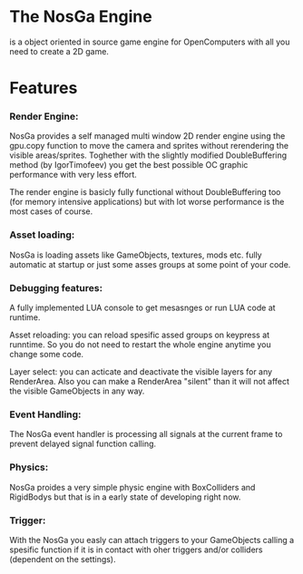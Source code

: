 # The NosGa Engine
is a object oriented in source game engine for OpenComputers with all you need to create a 2D game.

# Features
### Render Engine:
NosGa provides a self managed multi window 2D render engine using the gpu.copy function to move the camera and sprites without rerendering the visible areas/sprites.
Toghether with the slightly modified DoubleBuffering method (by IgorTimofeev) you get the best possible OC graphic performance with very less effort.
		
The render engine is basicly fully functional without DoubleBuffering too (for memory intensive applications) but with lot worse performance is the most cases of course.
	
### Asset loading:
NosGa is loading assets like GameObjects, textures, mods etc. fully automatic at startup or just some asses groups at some point of your code.
	
### Debugging features:
A fully implemented LUA console to get mesasnges or run LUA code at runtime.

Asset reloading: you can reload spesific assed groups on keypress at runntime.
So you do not need to restart the whole engine anytime you change some code.

Layer select: you can acticate and deactivate the visible layers for any RenderArea.
Also you can make a RenderArea "silent" than it will not affect the visible GameObjects in any way.
	
### Event Handling:
The NosGa event handler is processing all signals at the current frame to prevent delayed signal function calling.
	
### Physics:
NosGa proides a very simple physic engine with BoxColliders and RigidBodys but that is in a early state of developing right now.
	
### Trigger:
With the NosGa you easly can attach triggers to your GameObjects calling a spesific function if it is in contact with oher triggers and/or colliders (dependent on the settings).

